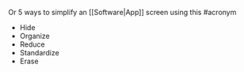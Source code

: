Or 5 ways to simplify an [[Software|App]] screen using this #acronym 

- Hide
- Organize
- Reduce
- Standardize
- Erase